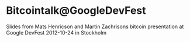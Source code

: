 Bitcointalk@GoogleDevFest
===========

Slides from Mats Henricson and Martin Zachrisons bitcoin presentation at 
Google DevFest 2012-10-24 in Stockholm

